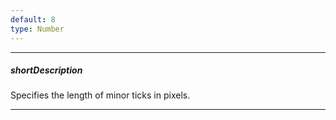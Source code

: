 ```yaml
---
default: 8
type: Number
---
```

---
##### shortDescription
Specifies the length of minor ticks in pixels.

---

